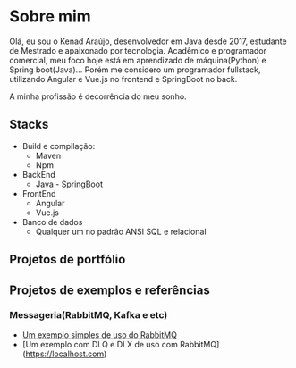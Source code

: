 # Sobre mim

Olá, eu sou o Kenad Araújo, desenvolvedor em Java desde 2017, estudante de Mestrado e apaixonado por tecnologia. Acadêmico e programador comercial, meu foco hoje está em aprendizado de máquina(Python) e Spring boot(Java)... Porém me considero um programador fullstack, utilizando Angular e Vue.js no frontend e SpringBoot no back.


A minha profissão é decorrência do meu sonho.

## Stacks
 * Build e compilação:
   * Maven
   * Npm
 * BackEnd
   * Java - SpringBoot
 * FrontEnd
   * Angular
   * Vue.js
 * Banco de dados
   * Qualquer um no padrão ANSI SQL e relacional
   
## Projetos de portfólio

## Projetos de exemplos e referências

### Messageria(RabbitMQ, Kafka e etc)
* [Um exemplo simples de uso do RabbitMQ](https://github.com/KenadAraujo/rabbitmqExample)
* [Um exemplo com DLQ e DLX de uso com RabbitMQ] (https://localhost.com)
